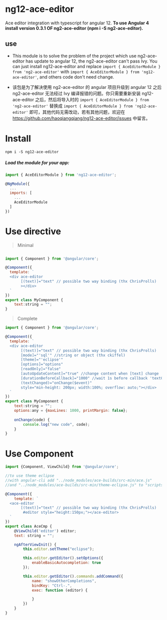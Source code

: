 # ng12-ace-editor

Ace editor integration with typescript for angular 12.
**To use Angular 4 install version 0.3.1 OF ng2-ace-editor (npm i -S ng2-ace-editor).**

## use
- This module is to solve the problem of the project which use ng2-ace-editor has update to angular 12, the ng2-ace-editor can't pass Ivy. You can just install ng12-ace-editor and replace ```import { AceEditorModule } from 'ng2-ace-editor'``` with ```import { AceEditorModule } from 'ng12-ace-editor'```, and others code don't need change.

- 该包是为了解决使用 ng2-ace-editor 的 angular 项目升级到 angular 12 之后 ng2-ace-editor 无法经过 Ivy 编译报错的问题。你只需要重新安装 ng12-ace-editor 之后，然后将导入时的 ```import { AceEditorModule } from 'ng2-ace-editor'``` 替换成 ```import { AceEditorModule } from 'ng12-ace-editor'``` 即可，其他代码无需改动，若有其他问题，欢迎在 https://github.com/haoqiangqiang/ng12-ace-editor/issues 中留言。


# Install
`npm i -S ng12-ace-editor`

##### Load the module for your app:

```javascript
import { AceEditorModule } from 'ng12-ace-editor';

@NgModule({
  ...
  imports: [
    ...
    AceEditorModule
  ]
})
```

# Use directive

> Minimal

```js

import { Component } from '@angular/core';

@Component({
  template: `
  <div ace-editor
       [(text)]="text" // possible two way binding (thx ChrisProlls)
       ></div>
  `
})
export class MyComponent {
    text:string = "";
}
```

> Complete

```js
import { Component } from '@angular/core';

@Component({
  template: `
  <div ace-editor
       [(text)]="text" // possible two way binding (thx ChrisProlls)
       [mode]="'sql'" //string or object (thx ckiffel)
       [theme]="'eclipse'"
       [options]="options"
       [readOnly]="false"
       [autoUpdateContent]="true" //change content when [text] change
       [durationBeforeCallback]="1000" //wait 1s before callback 'textChanged' sends new value
       (textChanged)="onChange($event)"
       style="min-height: 200px; width:100%; overflow: auto;"></div>
  `
})
export class MyComponent {
    text:string = "";
    options:any = {maxLines: 1000, printMargin: false};
    
    onChange(code) {
        console.log("new code", code);
    }
}
```

# Use Component

```js
import {Component, ViewChild} from '@angular/core';

//to use theme eclipse
//with angular-cli add "../node_modules/ace-builds/src-min/ace.js" 
//and "../node_modules/ace-builds/src-min/theme-eclipse.js" to "scripts" var into the file angular-cli.json

@Component({
    template: `
  <ace-editor
       [(text)]="text" // possible two way binding (thx ChrisProlls)
        #editor style="height:150px;"></ace-editor>
  `
})
export class AceCmp {
    @ViewChild('editor') editor;
    text: string = "";

    ngAfterViewInit() {
        this.editor.setTheme("eclipse");

        this.editor.getEditor().setOptions({
            enableBasicAutocompletion: true
        });

        this.editor.getEditor().commands.addCommand({
            name: "showOtherCompletions",
            bindKey: "Ctrl-.",
            exec: function (editor) {

            }
        })
    }
}
```
